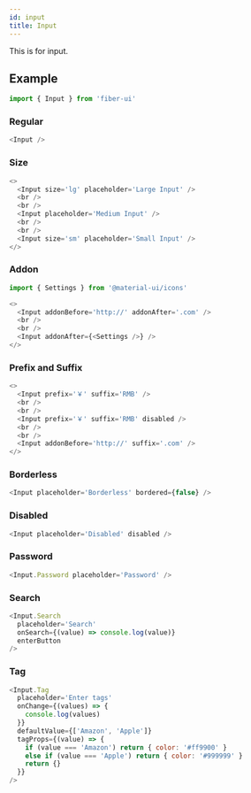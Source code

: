 ```yaml
---
id: input
title: Input
---
```


This is for input.

## Example

```js
import { Input } from 'fiber-ui'
```

### Regular

```js live
<Input />
```

### Size

```js live
<>
  <Input size='lg' placeholder='Large Input' />
  <br />
  <br />
  <Input placeholder='Medium Input' />
  <br />
  <br />
  <Input size='sm' placeholder='Small Input' />
</>
```

### Addon

```js
import { Settings } from '@material-ui/icons'
```

```js live
<>
  <Input addonBefore='http://' addonAfter='.com' />
  <br />
  <br />
  <Input addonAfter={<Settings />} />
</>
```

### Prefix and Suffix

```js live
<>
  <Input prefix='￥' suffix='RMB' />
  <br />
  <br />
  <Input prefix='￥' suffix='RMB' disabled />
  <br />
  <br />
  <Input addonBefore='http://' suffix='.com' />
</>
```

### Borderless

```js live
<Input placeholder='Borderless' bordered={false} />
```

### Disabled

```js live
<Input placeholder='Disabled' disabled />
```

### Password

```js live
<Input.Password placeholder='Password' />
```

### Search

```js live
<Input.Search
  placeholder='Search'
  onSearch={(value) => console.log(value)}
  enterButton
/>
```

### Tag

```js live
<Input.Tag
  placeholder='Enter tags'
  onChange={(values) => {
    console.log(values)
  }}
  defaultValue={['Amazon', 'Apple']}
  tagProps={(value) => {
    if (value === 'Amazon') return { color: '#ff9900' }
    else if (value === 'Apple') return { color: '#999999' }
    return {}
  }}
/>
```

